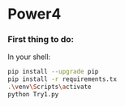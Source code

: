 # Power4

### First thing to do:

In your shell:

```bash
pip install --upgrade pip
pip install -r requirements.tx
.\venv\Scripts\activate
python Try1.py
```
